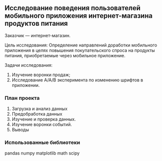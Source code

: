 ﻿## Исследование поведения пользователей мобильного приложения интернет-магазина продуктов питания

Заказчик — интернет-магазин. 

Цель исследования:
Определение направлений доработки мобильного приложения в целях повышения покупательского спроса на продукты питания, приобретаемые через мобильное приложение.

Задачи исследования:
1.	Изучение воронки продаж;
2.	Исследование А/А/В эксперимента по изменению шрифтов в приложении.

### План проекта

1.  Загрузка и анализ данных 
2.  Предобработка данных 
3.  Изучение и проверка данных.
4.  Изучение воронки событий.
5.  Выводы 

### Использованные библиотеки

pandas
numpy
matplotlib
math
scipy


